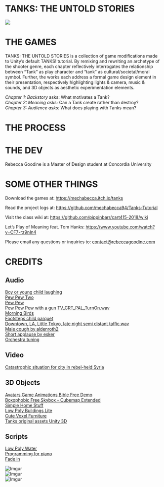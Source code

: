 
TANKS: THE UNTOLD STORIES   
======


![](https://i.imgur.com/PR79bhi.png)

THE GAMES
======


TANKS: THE UNTOLD STORIES is a collection of game modifications made to Unity’s default TANKS! tutorial. By remixing and rewriting an archetype of the shooter genre, each chapter reflectively interrogates the relationship between “Tank” as play character and “tank” as cultural/societal/moral symbol. Further, the works each address a formal game design element in their presentation, respectively highlighting lights & camera, music & sounds, and 3D objects as aesthetic experimentation elements. 

<i>Chapter 1: Backstory </i>asks: What motivates a Tank?  
<i>Chapter 2: Meaning asks: </i>Can a Tank create rather than destroy?  
<i>Chapter 3: Audience asks: </i>What does playing with Tanks mean?


THE PROCESS
======



THE DEV
======

Rebecca Goodine is a Master of Design student at Concordia University




SOME OTHER THINGS
======

Download the games at: https://mechabecca.itch.io/tanks

Read the project logs at: https://github.com/mechabecca94/Tanks-Tutorial

Visit the class wiki at: https://github.com/pippinbarr/cart415-2018/wiki

Let’s Play of Meaning feat. Tom Hanks: https://www.youtube.com/watch?v=CF7-rz9nIn4

Please email any questions or inquiries to: 
contact@rebeccagoodine.com



CREDITS
======

Audio
------
[Boy or young child laughing]( https://freesound.org/people/OBXJohn/sounds/365632/)  
[Pew Pew Two](https://freesound.org/people/OBXJohn/sounds/365637/)  
[Pew Pew](https://freesound.org/people/OBXJohn/sounds/365636/)  
[Pew Pew Pew with a gun](https://freesound.org/people/OBXJohn/sounds/365633/)
[TV_CRT_PAL_TurnOn.wav](https://freesound.org/people/firefreak/sounds/65400/)  
[Morning Birds](https://freesound.org/people/nick121087/sounds/342462/)  
[Footsteps child parquet](https://freesound.org/people/Yuval/sounds/207638/)  
[Downtown, LA, Little Tokyo, late night semi distant taffic.wav](https://freesound.org/people/janbezouska/sounds/330427/)  
[Male cough by aldenroth2](https://freesound.org/people/aldenroth2/sounds/272029/)  
[Short applause by esker](https://freesound.org/people/eksaa/sounds/243012/)  
[Orchestra tuning](https://freesound.org/people/dorhel/sounds/162765/)  

Video
------
[Catastrophic situation for city in rebel-held Syria](https://www.youtube.com/watch?v=-k0ogtovxM4)  

3D Objects 
------
[Avatars Game Animations Bible Free Demo](https://assetstore.unity.com/packages/3d/avatars-game-animations-bible-free-demo-82784)  
[Boxophobic Free Skybox - Cubemap Extended](https://assetstore.unity.com/packages/vfx/shaders/free-skybox-cubemap-extended-107400)  
[Simple Home Stuff](https://assetstore.unity.com/packages/3d/simple-home-stuff-69129)  
[Low Poly Buildings Lite](https://assetstore.unity.com/packages/3d/environments/low-poly-buildings-lite-98836)  
[Cute Voxel Furniture](https://assetstore.unity.com/packages/3d/props/furniture/cute-voxel-furniture-80847)  
[Tanks original assets Unity 3D](https://unity3d.com/learn/tutorials/s/tanks-tutorial)  

Scripts
------
[Low Poly Water](https://assetstore.unity.com/packages/tools/particles-effects/lowpoly-water-107563)  
[Programming for piano](https://www.youtube.com/watch?v=Rm9Ev-vtQBU)  
[Fade in](http://gamedevelopertips.com/unity-how-fade-between-scenes/)  


![Imgur](https://i.imgur.com/qfuvehx.png)  
![Imgur](https://i.imgur.com/XHXBq7L.png)  
![Imgur](https://i.imgur.com/f7jaokF.png)  


